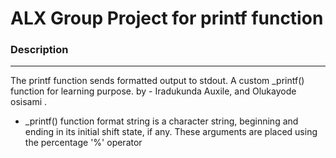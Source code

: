 # ALX Group Project for printf function

### Description

------------


The printf function sends formatted output to stdout.
A custom _printf() function for learning purpose. by -  Iradukunda Auxile, and Olukayode osisami
.
- _printf() function format string is a character string, beginning and ending in its initial shift state, if any. 
These arguments are placed using the percentage '%' operator

